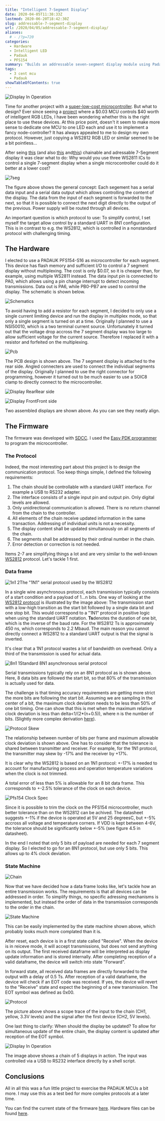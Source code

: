 ```yaml
---
title: "Intelligent 7-Segment Display"
date: 2020-04-05T11:38:33Z
lastmod: 2020-06-20T18:42:30Z
slug: addressable-7-segment-display
url: /2020/04/05/addressable-7-segment-display/
aliases:
  # - /?p=720
categories:
  - Hardware
  - Intelligent LED
  - Padauk
  - PFS154
summary: "Builds an addressable seven-segment display module using Padauk MCUs, covering protocol details and firmware." 
tags:
  - 3 cent mcu
  - Padauk
showTableOfContents: true
---
```


![Display In Operation](display_in_operation.jpg)

Time for another project with a [super-low-cost microcontroller](/2019/08/12/the-terrible-3-cent-mcu/). But what to design? Ever since seeing a [project](https://hackaday.com/2019/04/26/making-a-three-cent-microcontroller-useful/) where a $0.03 MCU controls $40 worth of intelligent RGB LEDs, I have been wondering whether this is the right place to use these devices. At this price point, doesn't it seem to make more sense to dedicate one MCU to one LED each and use it to implement a fancy node-controller? It has always appealed to me to design my own protocol. However, just copying a WS2812 RGB LED or similar seemed to be a bit pointless...

After seing [this](https://hackaday.com/2019/01/12/addressable-7-segment-displays-may-make-multiplexing-a-thing-of-the-past/) (and also [this](https://electronoobs.io/tutorial/37#) and[this](https://www.rgbdigit.com/rgbdigit/)) chainable and adressable 7-Segment display it was clear what to do: Why would you use three WS2811 ICs to control a single 7-segment display when a single microcontroller could do it better at a lower cost?

![7seg](7seg.png)

The figure above shows the general concept: Each segement has a serial data input and a serial data output which allows controlling the content of the display. The data from the input of each segment is forwarded to the next, so that it is possible to connect the next digit directly to the output of the previous. Power supply will be routed through all devices.

An important question is which protocol to use: To simplify control, I set myself the target allow control by a standard UART in 8N1 configuration. This is in contrast to e.g. the WS2812, which is controlled in a nonstandard protocol with challenging timing.

## The Hardware

I elected to use a PADAUK PFS154-S16 as microcontroller for each segment. This device has flash memory and sufficient I/O to control a 7 segment display without multiplexing. The cost is only $0.07, so it is cheaper than, for example, using multiple WS2811 instead. The data input pin is connected to PA0, which allows using a pin change interrupt to detect incoming transmissions. Data out is PA6, while PB0-PB7 are used to control the display.  The schematic is shown below.

![Schematics](schematics.png)

To avoid having to add a resistor for each segment, I decided to only use a single current limiting device and run the display in multiplex mode, so that only a single segment is turned on at a time. Originally I planned to use a NSI50010, which is a two terminal current source. Unfortunately it turned out that the voltage drop accross the 7 segment display was too large to allow sufficient voltage for the current source. Therefore I replaced it with a resistor and forfeited on the multiplexing.

![Pcb](pcb.png)

The PCB design is shown above. The 7 segment display is attached to the rear side. Angled connecters are used to connect the individual segments of the display. Originally I planned to use the right connector for programming, however it turned out to be much easier to use a SOIC8 clamp to directly connect to the microcontroller.

![Display Rear](display_rear.jpg)Rear side

![Display Front](display_front.jpg)Front side

Two assembled displays are shown above. As you can see they neatly align.

## The Firmware

The firmware was developed with [SDCC](http://sdcc.sourceforge.net/). I used the [Easy PDK programmer](https://free-pdk.github.io/) to program the microcontroller.

### The Protocol

Indeed, the most interesting part about this project is to design the communication protocol. Too keep things simple, I defined the following requirements:

1. The chain should be controllable with a standard UART interface. For example a USB to RS232 adapter.
2. The interface consists of a single input pin and output pin. Only digital levels are allowed.
3. Only unidirectional communication is allowed. There is no return channel from the chain to the controller.
4. All elements of the chain receive updated information in the same transaction. Addressing of individual units is not a necessity.
5. The display content shall be updated simultanously on all segments of the chain.
6. The segments shall be addressed by their ordinal number in the chain.
7. Error detection or correction is not needed.

Items 2-7 are simplifying things a lot and are very similar to the well-known [WS2812](/2014/01/14/light_ws2812-library-v2-0-part-i-understanding-the-ws2812/) protocol. Let's tackle 1 first.

### Data frame

![1n1 2](1n1-2.png)The "1N1" serial protocol used by the WS2812

In a single wire asynchronous protocol, each transmission typically consists of a start condition and a payload of 1...n bits. One way of looking at the [WS2812 protocol](/2014/01/19/light_ws2812-library-v2-0/) is illustrated by the image above: The transmission start with a low-high transition as the start bit followed by a single data bit and one stop bit. This would correspond to a "1N1" protocol in positive logic when using the standard UART notation. **Ts**denotes the duration of one bit, which is the inverse of the baud rate. For the WS2812 Ts is approximately 450 ns, which corresponds to 2.2 Mbaud. The main reason you cannot directly connect a WS2812 to a standard UART output is that the signal is inverted.

It's clear that a 1N1 protocol wastes a lot of bandwidth on overhead. Only a third of the transmission is used for actual data.

![8n1 1](8n1-1.png)Standard 8N1 asynchronous serial protocol

Serial transmissions typically rely on an 8N1 protocol as is shown above. Here, 8 data bits are followed the start bit, so that 80% of the transmission is actually used for data.

The challenge is that timing accuracy requirements are getting more strict the more bits are following the start bit. Assuming we are sampling in the center of a bit, the maximum clock deviation needs to be less than 50% of one bit timing. One can show that this is met when the maximum relative clock deviation is less than delta<1/(2*(n+0.5)), where n is the number of bits. (Slightly more complex derivation [here](https://www.allaboutcircuits.com/technical-articles/the-uart-baud-rate-clock-how-accurate-does-it-need-to-be/)).

![Protocol Skew](protocol-skew.png)

The relationship between number of bits per frame and maximum allowable clock deviation is shown above. One has to consider that the tolerance is shared between transmitter and receiver. For example, for the 1N1 protocol, the transmitter may skew by -17% and the receiver by +17%.

It is clear why the WS2812 is based on an 1N1 protocol: +-17% is needed to account for manufacturing process and operation temperature variations when the clock is not trimmed.

A total error of less than 5% is allowable for an 8 bit data frame. This corresponds to +-2.5% tolerance of the clock on each device.

![Pfs154 Clock Spec](pfs154_clock_spec.png)

Since it is possible to trim the clock on the PFS154 microcontroller, much better tolerance than on the WS2812 can be achived. The datasheet suggests +-1% if the device is operated at 5V and 25 degreesC, but +-5% accross all voltage and temperature corners.  If VDD is kept between 4-6V, the tolerance should be significantly below +-5% (see figure 4.5 in datasheet).

In the end I noted that only 5 bits of payload are needed for each 7 segment display. So I elected to go for an 8N1 protocol, but use only 5 bits. This allows up to 4% clock deviation.

### State Machine

![Chain](chain.png)

Now that we have decided how a data frame looks like, let's tackle how an entire transmission works. The requirements is that all devices can be addressed in order. To simplify things, no specific adressing mechanisms is implemented, but instead the order of data in the transmission corresponds to the order in the chain.

![State Machine](state_machine.png)

This can be easily implemented by the state machine shown above, which probably looks much more complated than it is.

After reset, each device is in a first state called "Receive". When the device is in reiceve mode, it will accept transmissions, but does not send anything on its output. The first received dataframe will be interpreted as display update information and is stored internally. After completing reception of a valid dataframe, the device will switch into state "Forward".

In forward state, all received data frames are directly forwarded to the output with a delay of 0.5 Ts. After reception of a valid dataframe, the device will check if an EOT code was received. If yes, the device will revert to the "Receive" state and expect the beginning of a new transmission. The EOT symbol was defined as 0x00.

![Protocol](protocol.png)

The picture above shows a scope trace of the input to the chain (CH1, yellow, 3.3V levels) and the signal after the first device (CH2, 5V levels).

One last thing to clarify: When should the display be updated? To allow for simultaneous update of the entire chain, the display content is updated after reception of the EOT symbol.

![Display In Operation](display_in_operation.jpg)

The image above shows a chain of 5 displays in action. The input was controlled via a USB to RS232 interface directly by a shell script.

## Conclusions

All in all this was a fun little project to exercise the PADAUK MCUs a bit more. I may use this as a test bed for more complex protocols at a later time.

You can find the current state of the firmware [here](https://github.com/cpldcpu/SimPad/tree/master/Toolchain/examples/chainable_display). Hardware files can be found [here](https://hackaday.io/project/170762-intelligent-7-segment-display-based-on-padauk-mcu).
